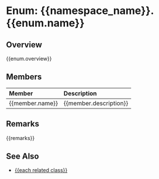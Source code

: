 # Enum: {{namespace_name}}.{{enum.name}}
## Overview
{{enum.overview}}

## Members
| Member | Description |
|:------------|:-------------|
| {{member.name}} | {{member.description}} |

## Remarks
{{remarks}}

## See Also
- [{{each related class}}](related-class.md)